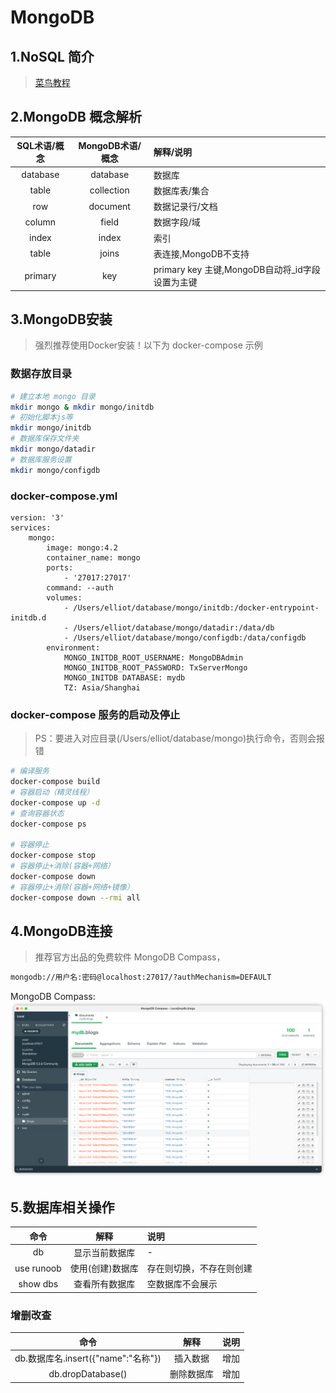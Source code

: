 # MongoDB

## 1.NoSQL 简介
> [菜鸟教程](https://www.runoob.com/mongodb/nosql.html)

## 2.MongoDB 概念解析

|   SQL术语/概念    | MongoDB术语/概念 | 解释/说明 |
|:-----------:|:-----------:|:------------|
|database |	database | 	数据库|
|table |	collection | 	数据库表/集合|
|row |	document | 	数据记录行/文档|
|column | field | 数据字段/域 |
|index |	index | 	索引|
|table | joins | 	 	表连接,MongoDB不支持|
|primary | key | 	primary key	主键,MongoDB自动将_id字段设置为主键|

[//]: # (## NodeJS Mongoose)

[//]: # (> 基于开发 ExpressAPI 项目获知)

[//]: # ()
[//]: # ([mongoose]&#40;https://mongoosejs.com/&#41;)

[//]: # ()
[//]: # (## 可用链接)

[//]: # (> 基于开发 ExpressAPI 项目获知)

[//]: # ([【图文教程】新手友好的MongoDB云数据库Atlas使用]&#40;https://zhuanlan.zhihu.com/p/98916948&#41;)

## 3.MongoDB安装
> 强烈推荐使用Docker安装！以下为 docker-compose 示例

### 数据存放目录
```bash
# 建立本地 mongo 目录
mkdir mongo & mkdir mongo/initdb
# 初始化脚本js等
mkdir mongo/initdb
# 数据库保存文件夹
mkdir mongo/datadir
# 数据库服务设置
mkdir mongo/configdb
```

### docker-compose.yml
```ymL
version: '3'
services:
    mongo:
        image: mongo:4.2
        container_name: mongo
        ports: 
            - '27017:27017'
        command: --auth
        volumes:
            - /Users/elliot/database/mongo/initdb:/docker-entrypoint-initdb.d
            - /Users/elliot/database/mongo/datadir:/data/db
            - /Users/elliot/database/mongo/configdb:/data/configdb
        environment:
            MONGO_INITDB_ROOT_USERNAME: MongoDBAdmin
            MONGO_INITDB_ROOT_PASSWORD: TxServerMongo
            MONGO_INITDB DATABASE: mydb
            TZ: Asia/Shanghai
```

### docker-compose 服务的启动及停止
> PS：要进入对应目录(/Users/elliot/database/mongo)执行命令，否则会报错
```bash
# 编译服务
docker-compose build
# 容器启动（精灵线程）
docker-compose up -d
# 查询容器状态
docker-compose ps

# 容器停止
docker-compose stop
# 容器停止+消除(容器+网络）
docker-compose down
# 容器停止+消除(容器+网络+镜像）
docker-compose down --rmi all

```

## 4.MongoDB连接
> 推荐官方出品的免费软件 MongoDB Compass，
```bash
mongodb://用户名:密码@localhost:27017/?authMechanism=DEFAULT
```

MongoDB Compass:
![img.png](./img.png)

## 5.数据库相关操作
|     命令     |    解释     | 说明           |
|:----------:|:---------:|:-------------|
|     db     |  显示当前数据库  | -            |
| use runoob | 使用(创建)数据库 | 存在则切换，不存在则创建 |
|  show dbs  |  查看所有数据库  | 空数据库不会展示     |

### 增删改查
|              命令               |  解释   | 说明  |
|:-----------------------------:|:-----:|:----|
| db.数据库名.insert({"name":"名称"}) | 插入数据  | 增加  |
|       db.dropDatabase()       | 删除数据库 | 增加  |
